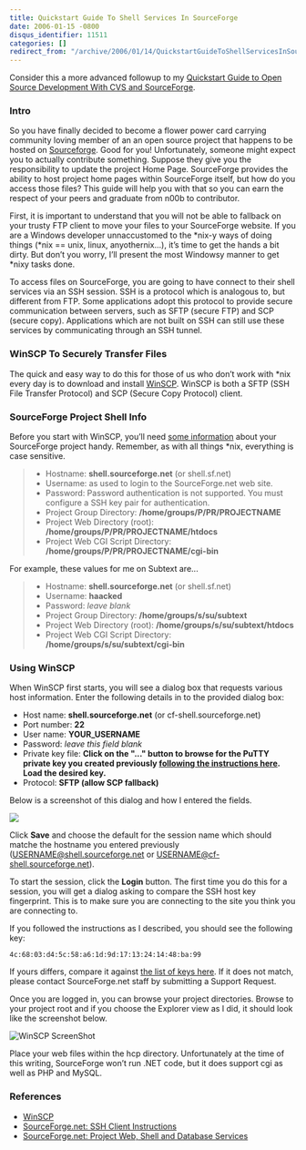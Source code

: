 ```yaml
---
title: Quickstart Guide To Shell Services In SourceForge
date: 2006-01-15 -0800
disqus_identifier: 11511
categories: []
redirect_from: "/archive/2006/01/14/QuickstartGuideToShellServicesInSourceForge.aspx/"
---
```


Consider this a more advanced followup to my [Quickstart Guide to Open
Source Development With CVS and
SourceForge](https://haacked.com/archive/2005/05/12/3178.aspx).

### Intro

So you have finally decided to become a flower power card carrying
community loving member of an an open source project that happens to be
hosted on [Sourceforge](http://sourceforge.net/ "SourceForge"). Good for
you! Unfortunately, someone might expect you to actually contribute
something. Suppose they give you the responsibility to update the
project Home Page. SourceForge provides the ability to host project home
pages within SourceForge itself, but how do you access those files? This
guide will help you with that so you can earn the respect of your peers
and graduate from n00b to contributor.

First, it is important to understand that you will not be able to
fallback on your trusty FTP client to move your files to your
SourceForge website. If you are a Windows developer unnaccustomed to the
\*nix-y ways of doing things (\*nix == unix, linux, anyothernix...),
it’s time to get the hands a bit dirty. But don’t you worry, I’ll
present the most Windowsy manner to get \*nixy tasks done.

To access files on SourceForge, you are going to have connect to their
shell services via an SSH session. SSH is a protocol which is analogous
to, but different from FTP. Some applications adopt this protocol to
provide secure communication between servers, such as SFTP (secure FTP)
and SCP (secure copy). Applications which are not built on SSH can still
use these services by communicating through an SSH tunnel.

### WinSCP To Securely Transfer Files

The quick and easy way to do this for those of us who don’t work with
\*nix every day is to download and install
[WinSCP](http://prdownloads.sourceforge.net/winscp/winscp380setup.exe?download "WinSCP used for secure file transfer").
WinSCP is both a SFTP (SSH File Transfer Protocol) and SCP (Secure Copy
Protocol) client.

### SourceForge Project Shell Info

Before you start with WinSCP, you’ll need [some
information](https://sourceforge.net/docs/E07#shell) about your
SourceForge project handy. Remember, as with all things \*nix,
everything is case sensitive.

> -   Hostname: **shell.sourceforge.net** (or shell.sf.net)
> -   Username: as used to login to the SourceForge.net web site.
> -   Password: Password authentication is not supported. You must
>     configure a SSH key pair for authentication.
> -   Project Group Directory: **/home/groups/P/PR/PROJECTNAME**
> -   Project Web Directory (root):
>     **/home/groups/P/PR/PROJECTNAME/htdocs**
> -   Project Web CGI Script Directory:
>     **/home/groups/P/PR/PROJECTNAME/cgi-bin**

For example, these values for me on Subtext are...

> -   Hostname: **shell.sourceforge.net** (or shell.sf.net)
> -   Username: **haacked**
> -   Password: *leave blank*
> -   Project Group Directory: **/home/groups/s/su/subtext**
> -   Project Web Directory (root): **/home/groups/s/su/subtext/htdocs**
> -   Project Web CGI Script Directory:
>     **/home/groups/s/su/subtext/cgi-bin**

### Using WinSCP

When WinSCP first starts, you will see a dialog box that requests
various host information. Enter the following details in to the provided
dialog box:

-   Host name: **shell.sourceforge.net** (or cf-shell.sourceforge.net)
-   Port number: **22**
-   User name: **YOUR\_USERNAME**
-   Password: *leave this field blank*
-   Private key file: **Click on the "..." button to browse for the
    PuTTY private key you created previously [following the instructions
    here](https://haacked.com/archive/2005/05/12/3178.aspx). Load the
    desired key.**
-   Protocol: **SFTP (allow SCP fallback)**

Below is a screenshot of this dialog and how I entered the fields.

![](https://haacked.com/images/WinSCPSessionCreation.gif)

Click **Save** and choose the default for the session name which should
matche the hostname you entered previously
(USERNAME@shell.sourceforge.net or USERNAME@cf-shell.sourceforge.net).

To start the session, click the **Login** button. The first time you do
this for a session, you will get a dialog asking to compare the SSH host
key fingerprint. This is to make sure you are connecting to the site you
think you are connecting to.

If you followed the instructions as I described, you should see the
following key:

    4c:68:03:d4:5c:58:a6:1d:9d:17:13:24:14:48:ba:99

If yours differs, compare it against [the list of keys
here](https://sourceforge.net/docs/G04/en/#ssh_hostkey). If it does not
match, please contact SourceForge.net staff by submitting a Support
Request.

Once you are logged in, you can browse your project directories. Browse
to your project root and if you choose the Explorer view as I did, it
should look like the screenshot below.

![WinSCP ScreenShot](https://haacked.com/images/WinSCPScreenshot.gif)

Place your web files within the hcp directory. Unfortunately at the time
of this writing, SourceForge won’t run .NET code, but it does support
cgi as well as PHP and MySQL.

### References

-   [WinSCP](http://prdownloads.sourceforge.net/winscp/winscp380setup.exe?download "WinSCP used for secure file transfer")
-   [SourceForge.net: SSH Client
    Instructions](https://sourceforge.net/docs/F01/en/ "SourceForge.net SSH Client Instructions")
-   [SourceForge.net: Project Web, Shell and Database
    Services](https://sourceforge.net/docs/E07 "SourceForge.net Shell Services Docs")


